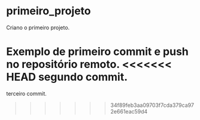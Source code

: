 # primeiro_projeto
Criano o primeiro projeto.


Exemplo de primeiro commit e push no repositório remoto.
<<<<<<< HEAD
segundo commit.
=======

terceiro commit.
>>>>>>> 34f89feb3aa09703f7cda379ca972e661eac59d4
